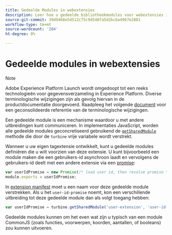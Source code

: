 ```yaml
---
title: Gedeelde Modules in webextensies
description: Leer hoe u gedeelde bibliotheekmodules voor webextensies in Adobe Experience Platform definieert.
source-git-commit: 39d9468e5d512c75c9d540fa5d2bcba4967e2881
workflow-type: tm+mt
source-wordcount: '204'
ht-degree: 0%

---
```


# Gedeelde modules in webextensies

>[!NOTE]
>
>Adobe Experience Platform Launch wordt omgedoopt tot een reeks technologieën voor gegevensverzameling in Experience Platform. Diverse terminologische wijzigingen zijn als gevolg hiervan in de productdocumentatie doorgevoerd. Raadpleeg het volgende [document](../../term-updates.md) voor een geconsolideerde referentie van de terminologische wijzigingen.

Een gedeelde module is een mechanisme waardoor u met andere uitbreidingen kunt communiceren. In implementaties JavaScript, worden alle gedeelde modules geconcretiseerd gebruikend de [`getSharedModule`](../turbine.md#shared) methode die door de `turbine` vrije variabele wordt verstrekt.

Wanneer u uw eigen tagextensie ontwikkelt, kunt u gedeelde modules definiëren die u wilt voorzien van deze extensie. U kunt bijvoorbeeld een module maken die een gebruikers-id asynchroon laadt en vervolgens de gebruikers-id deelt met een andere extensie via een [promise](https://developer.mozilla.org/en-US/docs/Web/JavaScript/Reference/Global_Objects/Promise):

```javascript
var userIdPromise = new Promise(/* load user id, then resolve promise */);
module.exports = userIdPromise;
```

In [extension manifest](../manifest.md) moet u een naam voor deze gedeelde module verstrekken. Als u het `user-id-promise` noemt, kon een verschillende uitbreiding tot deze gedeelde module dan als volgt toegang hebben:

```javascript
var userIdPromise = turbine.getSharedModule('user-extension', 'user-id-promise');
```

Gedeelde modules kunnen om het even wat zijn u typisch van een module CommonJS (zoals functies, voorwerpen, koorden, aantallen, of booleans) zou kunnen uitvoeren.

